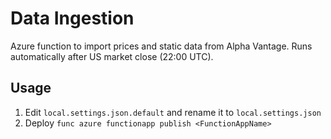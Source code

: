 # Data Ingestion

Azure function to import prices and static data from Alpha Vantage.
Runs automatically after US market close (22:00 UTC).

## Usage

1. Edit `local.settings.json.default` and rename it to `local.settings.json`
2. Deploy `func azure functionapp publish <FunctionAppName>`
